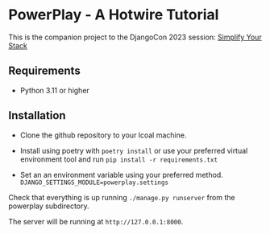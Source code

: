 # PowerPlay - A Hotwire Tutorial

This is the companion project to the DjangoCon 2023 session: [Simplify Your Stack](https://2023.djangocon.us/tutorials/hotwire-a-refreshing-approach-to-the-front-end-that-keeps-django-the-star/)

## Requirements
* Python 3.11 or higher

## Installation
* Clone the github repository to your lcoal machine.

* Install using poetry with `poetry install`
or use your preferred virtual environment tool and run `pip install -r requirements.txt`

* Set an an environment variable using your preferred method. `DJANGO_SETTINGS_MODULE=powerplay.settings`

Check that everything is up running `./manage.py runserver` from the powerplay subdirectory.

The server will be running at `http://127.0.0.1:8000`.


